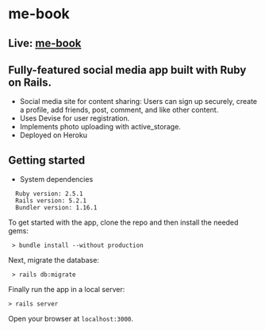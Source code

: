 # me-book

## Live: [me-book](https://me-book.herokuapp.com)


## Fully-featured social media app built with Ruby on Rails.

* Social media site for content sharing: Users can sign up securely, 
  create a profile, add friends, post, comment, and like other content.
* Uses Devise for user registration.
* Implements photo uploading with active_storage.
* Deployed on Heroku


## Getting started

* System dependencies

```
  Ruby version: 2.5.1
  Rails version: 5.2.1
  Bundler version: 1.16.1
```

To get started with the app, clone the repo and then install the needed gems:

```
 > bundle install --without production
```

Next, migrate the database:

```
 > rails db:migrate
```

Finally run the app in a local server:

```
> rails server
```

Open your browser at `localhost:3000`.
